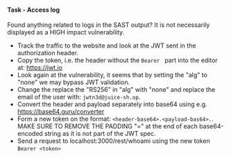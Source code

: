 #### Task - Access log

Found anything related to logs in the SAST output? It is not necessarily displayed as a HIGH impact vulnerability.


- Track the traffic to the website and look at the JWT sent in the authorization header.
- Copy the token, i.e. the header without the `Bearer ` part into the editor at: https://jwt.io
- Look again at the vulnerability, it seems that by setting the "alg" to "none" we may bypass JWT validation.
- Change the replace the "RS256" in "alg" with "none" and replace the email of the user with: ```jwtn3d@juice-sh.op```.
- Convert the header and payload separately into base64 using e.g. https://base64.guru/converter
- Form a new token on the format: ```<header-base64>.<payload-bas64>.```. MAKE SURE TO REMOVE THE PADDING "=" at the end of each base64-encoded string as it is not part of the JWT spec.
- Send a request to localhost:3000/rest/whoami using the new token ```Bearer <token>```
